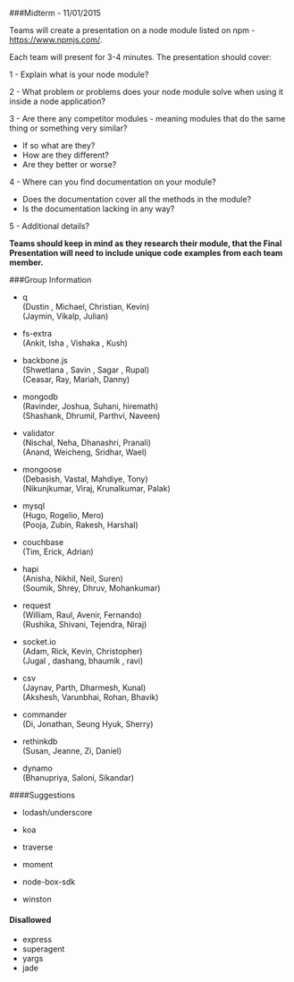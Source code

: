 ###Midterm - 11/01/2015

Teams will create a presentation on a node module listed on npm - https://www.npmjs.com/.


Each team will present for 3-4 minutes. The presentation should cover:

1 - Explain what is your node module?

2 - What problem or problems does your node module solve when using it inside a node application?

3 - Are there any competitor modules - meaning modules that do the same thing or something very similar?
 - If so what are they?
 - How are they different?
 - Are they better or worse?

4 - Where can you find documentation on your module?
 - Does the documentation cover all the methods in the module?
 - Is the documentation lacking in any way?

5 - Additional details?

**Teams should keep in mind as they research their module, that the Final Presentation will need to include unique code examples from each team member.**

###Group Information

- q <br/>
(Dustin , Michael, Christian, Kevin)<br/>
(Jaymin, Vikalp, Julian)
 
- fs-extra <br/>
(Ankit, Isha , Vishaka , Kush)</br>

- backbone.js<br/>
(Shwetlana , Savin , Sagar , Rupal)<br/>
(Ceasar, Ray, Mariah, Danny)

- mongodb <br/>
(Ravinder, Joshua, Suhani, hiremath)<br/>
(Shashank, Dhrumil, Parthvi, Naveen)

- validator <br/>
(Nischal, Neha, Dhanashri, Pranali)<br/> 
(Anand, Weicheng, Sridhar, Wael)

- mongoose <br/>
(Debasish, Vastal, Mahdiye, Tony)<br/> 
(Nikunjkumar, Viraj, Krunalkumar, Palak)

- mysql <br/>
(Hugo, Rogelio, Mero) <br/>
(Pooja, Zubin, Rakesh, Harshal)

- couchbase <br/>
(Tim, Erick, Adrian)

- hapi <br/>
(Anisha, Nikhil, Neil, Suren)<br/>
(Soumik, Shrey, Dhruv, Mohankumar)

- request <br/>
(William, Raul, Avenir, Fernando) <br/>
(Rushika, Shivani, Tejendra, Niraj) 

- socket.io <br/>
(Adam, Rick, Kevin, Christopher) <br/>
(Jugal , dashang, bhaumik , ravi) 

- csv <br/>
(Jaynav, Parth, Dharmesh, Kunal) <br/>
(Akshesh, Varunbhai, Rohan, Bhavik)

- commander <br/>
(Di, Jonathan, Seung Hyuk, Sherry) <br/>

- rethinkdb<br/>
(Susan, Jeanne, Zi, Daniel)<br/>

- dynamo <br/>
(Bhanupriya, Saloni, Sikandar) <br/>

####Suggestions

- lodash/underscore<br/>

- koa <br/>

- traverse <br/>

- moment <br/>

- node-box-sdk <br/>

- winston <br/>

#### Disallowed
- express
- superagent
- yargs
- jade
